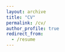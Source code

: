 ```yaml
---
layout: archive
title: "CV"
permalink: /cv/
author_profile: true
redirect_from:
  - /resume
---
```


<script>
  // Redirect directly to the raw PDF file, forcing a download
  window.location.href = "https://nicolas-izquierdo.github.io/assets/Nicolás%20Izquierdo%20-%20CV.pdf";
</script>

